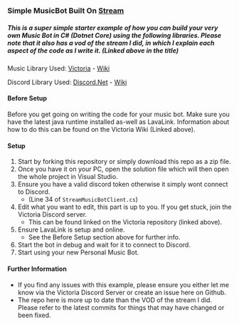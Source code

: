 ### Simple MusicBot Built On [Stream](https://www.youtube.com/watch?v=QwYmRNlgzaA)
##### This is a super simple starter example of how you can build your very own Music Bot in C# (Dotnet Core) using the following libraries. Please note that it also has a vod of the stream I did, in which I explain each aspect of the code as I write it. (Linked above in the title) 

Music Library Used: [Victoria](https://github.com/Yucked/Victoria) - [Wiki](https://github.com/Yucked/Victoria/wiki)

Discord Library Used: [Discord.Net](https://github.com/discord-net/Discord.Net) - [Wiki](https://docs.stillu.cc/)

#### Before Setup

Before you get going on writing the code for your music bot. Make sure you have the latest java runtime installed as-well as LavaLink. Information about how to do this can be found on the Victoria Wiki (Linked above).

#### Setup

1. Start by forking this repository or simply download this repo as a zip file.
2. Once you have it on your PC, open the solution file which will then open the whole project in Visual Studio.
3. Ensure you have a valid discord token otherwise it simply wont connect to Discord. 
      - (Line 34 of `StreamMusicBotClient.cs`)
4. Edit what you want to edit, this part is up to you. If you get stuck, join the Victoria Discord server.
      - This can be found linked on the Victoria repository (linked above).
5. Ensure LavaLink is setup and online.
      - See the Before Setup section above for further info.
6. Start the bot in debug and wait for it to connect to Discord.
7. Start using your new Personal Music Bot.

#### Further Information

- If you find any issues with this example, please ensure you either let me know via the Victoria Discord Server or create an issue here on Github.
- The repo here is more up to date than the VOD of the stream I did. Please refer to the latest commits for things that may have changed or been fixed.
